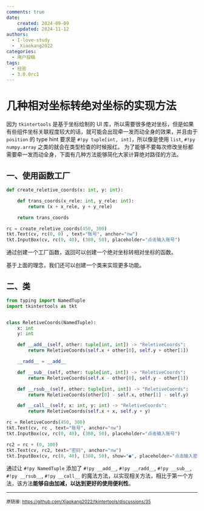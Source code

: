 ```yaml
---
comments: true
date:
    created: 2024-09-09
    updated: 2024-11-12
authors:
  - I-love-study
  - _Xiaokang2022
categories:
  - 用户投稿
tags:
  - 经验
  - 3.0.0rc1
---
```


# 几种相对坐标转绝对坐标的实现方法

因为 `tkintertools` 是基于坐标绘制的 UI 库，所以需要很多绝对坐标，但是如果有些组件坐标关联程度较大的话，就可能会出现牵一发而动全身的效果，并且由于 `position` 的 type hint 要求是 `#!py tuple[int, int]`，所以像是使用 `list`, `#!py numpy.array` 之类的就会在类型检查的时候报红。
为了能够不要每次修改坐标都需要牵一发而动全身，下面有几种方法能够简化大家计算绝对路径的方法。

<!-- more -->

## 一、使用函数工厂

```python
def create_reletive_coords(x: int, y: int):

    def trans_coords(x_rele: int, y_rele: int):
        return (x + x_rele, y + y_rele)

    return trans_coords

rc = create_reletive_coords(450, 300)
tkt.Text(cv, rc(0, 0) , text="账号", anchor="nw")
tkt.InputBox(cv, rc(0, 40), (380, 50), placeholder="点击输入账号")
```

通过创建一个工厂函数，返回可以创建一个绝对坐标转相对坐标的函数。

基于上面的理念，我们还可以创建一个类来实现更多功能。

## 二、类

```python
from typing import NamedTuple
import tkintertools as tkt


class ReletiveCoords(NamedTuple):
    x: int
    y: int

    def __add__(self, other: tuple[int, int]) -> "ReletiveCoords":
        return ReletiveCoords(self.x + other[0], self.y + other[1])

    __radd__ = __add__

    def __sub__(self, other: tuple[int, int]) -> "ReletiveCoords":
        return ReletiveCoords(self.x - other[0], self.y - other[1])

    def __rsub__(self, other: tuple[int, int]) -> "ReletiveCoords":
        return ReletiveCoords(other[0] - self.x, other[1] - self.y)

    def __call__(self, x: int, y: int) -> "ReletiveCoords":
        return ReletiveCoords(self.x + x, self.y + y)

rc = ReletiveCoords(450, 300)
tkt.Text(cv, rc , text="账号", anchor="nw")
tkt.InputBox(cv, rc(0, 40), (380, 50), placeholder="点击输入账号")

rc2 = rc + (0, 100)
tkt.Text(cv, rc2, text="密码", anchor="nw")
tkt.InputBox(cv, rc(0, 40), (380, 50), show="●", placeholder="点击输入密码")
```

通过让 `#!py NamedTuple` 添加了 `#!py __add__`, `#!py __radd__`, `#!py __sub__`, `#!py __rsub__`, `#!py __call__` 的魔法方法，以实现相关方法，相比于第一个方法，该方法**能够自由加减，以达到更好的使用便利性**。

---

<small>原链接: <https://github.com/Xiaokang2022/tkintertools/discussions/35></small>
